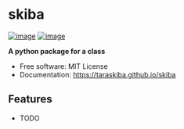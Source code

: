 # skiba


[![image](https://img.shields.io/pypi/v/skiba.svg)](https://pypi.python.org/pypi/skiba)
[![image](https://img.shields.io/conda/vn/conda-forge/skiba.svg)](https://anaconda.org/conda-forge/skiba)


**A python package for a class**


-   Free software: MIT License
-   Documentation: https://taraskiba.github.io/skiba
    

## Features

-   TODO
